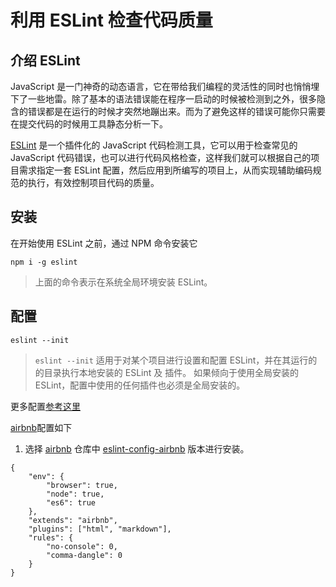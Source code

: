 # 利用 ESLint 检查代码质量

## 介绍 ESLint

JavaScript 是一门神奇的动态语言，它在带给我们编程的灵活性的同时也悄悄埋下了一些地雷。除了基本的语法错误能在程序一启动的时候被检测到之外，很多隐含的错误都是在运行的时候才突然地蹦出来。而为了避免这样的错误可能你只需要在提交代码的时候用工具静态分析一下。

[ESLint](http://eslint.cn/ "ESLint 官网") 是一个插件化的 JavaScript 代码检测工具，它可以用于检查常见的 JavaScript 代码错误，也可以进行代码风格检查，这样我们就可以根据自己的项目需求指定一套 ESLint 配置，然后应用到所编写的项目上，从而实现辅助编码规范的执行，有效控制项目代码的质量。

## 安装

在开始使用 ESLint 之前，通过 NPM 命令安装它

```
npm i -g eslint
```

> 上面的命令表示在系统全局环境安装 ESLint。

## 配置

```
eslint --init
```

> `eslint --init` 适用于对某个项目进行设置和配置 ESLint，并在其运行的的目录执行本地安装的 ESLint 及 插件。
> 如果倾向于使用全局安装的 ESLint，配置中使用的任何插件也必须是全局安装的。

更多配置[参考这里](http://eslint.cn/docs/user-guide/getting-started#configuration)



[airbnb](https://github.com/airbnb/javascript)配置如下

1. 选择 [airbnb](https://github.com/airbnb/javascript/tree/master/packages) 仓库中 [eslint-config-airbnb](https://github.com/airbnb/javascript/tree/master/packages/eslint-config-airbnb) 版本进行安装。



```
{
    "env": {
        "browser": true,
        "node": true,
        "es6": true
    },
    "extends": "airbnb",
    "plugins": ["html", "markdown"],
    "rules": {
        "no-console": 0,
        "comma-dangle": 0
    }
}
```










